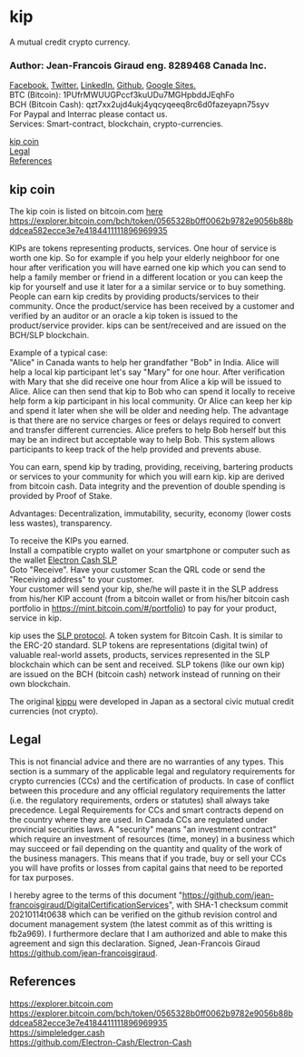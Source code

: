 # kip
A mutual credit crypto currency.
### Author: Jean-Francois Giraud eng. 8289468 Canada Inc.

[Facebook.](https://www.facebook.com/jeanfrancois.giraud.52/) [Twitter.](https://twitter.com/8289468) [LinkedIn.](https://linkedin.com/in/jfgiraudengineer) [Github.](https://github.com/jean-francoisgiraud/DigitalCurrenciesKnowledgeBase) [Google Sites.](https://sites.google.com/site/8289468canadainc)  
BTC (Bitcoin): 1PUfrMWUUGPccf3kuUDu7MGHpbddJEqhFo  
BCH (Bitcoin Cash): qzt7xx2ujd4ukj4yqcyqeeq8rc6d0fazeyapn75syv  
For Paypal and Interrac please contact us.  
Services: Smart-contract, blockchain, crypto-currencies.  

[kip coin](#kip-coin)  
[Legal](#Legal)  
[References](#References)  


## kip coin 
The kip coin is listed on bitcoin.com [here](https://explorer.bitcoin.com/bch/token/0565328b0ff0062b9782e9056b88bddcea582ecce3e7e4184411111896969935)  
https://explorer.bitcoin.com/bch/token/0565328b0ff0062b9782e9056b88bddcea582ecce3e7e4184411111896969935

KIPs are tokens representing products, services. One hour of service is worth one kip. So for example if you help your elderly neighboor for one hour after verification you will have earned one kip which you can send to help a family member or friend in a different location or you can keep the kip for yourself and use it later for a a similar service or to buy something. People can earn kip credits by providing products/services to their community. Once the product/service has been received by a customer and verified by an auditor or an oracle a kip token is issued to the product/service provider. kips can be sent/received and are issued on the BCH/SLP blockchain.  

Example of a typical case:  
"Alice" in Canada wants to help her grandfather "Bob" in India. Alice will help a local kip participant let's say "Mary" for one hour. After verification with Mary that she did receive one hour from Alice a kip will be issued to Alice. Alice can then send that kip to Bob who can spend it locally to receive help form a kip participant in his local community.  Or Alice can keep her kip and spend it later when she will be older and needing help. The advantage is that there are no service charges or fees or delays required to convert and transfer different currencies. Alice prefers to help Bob herself but this may be an indirect but acceptable way to help Bob. This system allows participants to keep track of the help provided and prevents abuse.  

You can earn, spend kip by trading, providing, receiving, bartering products or services to your community for which you will earn kip. kip are derived from bitcoin cash. Data integrity and the prevention of double spending is provided by Proof of Stake.  

Advantages: Decentralization, immutability, security, economy (lower costs less wastes), transparency.  

To receive the KIPs you earned.  
Install a compatible crypto wallet on your smartphone or computer such as the wallet [Electron Cash SLP](https://simpleledger.cash/project/electron-cash-slp-edition/)  
Goto "Receive". Have your customer Scan the QRL code or send the "Receiving address" to your customer.  
Your customer will send your kip, she/he will paste it in the SLP address from his/her KIP account (from a bitcoin wallet or from his/her bitcoin cash portfolio in https://mint.bitcoin.com/#/portfolio) to pay for your product, service in kip.  

kip uses the [SLP protocol](https://simpleledger.cash). A token system for Bitcoin Cash. It is similar to the ERC-20 standard. SLP tokens are representations (digital twin) of valuable real-world assets, products, services represented in the SLP blockchain which can be sent and received. SLP tokens (like our own kip) are issued on the BCH (bitcoin cash) network instead of running on their own blockchain.  

The original [kippu](https://en.wikipedia.org/wiki/Fureai_kippu) were developed in Japan as a sectoral civic mutual credit currencies (not crypto). 

## Legal

This is not financial advice and there are no warranties of any types. This section is a summary of the applicable legal and regulatory requirements for crypto currencies (CCs) and the certification of products. In case of conflict between this procedure and any official regulatory requirements the latter (i.e. the regulatory requirements, orders or statutes) shall always take precedence. Legal Requirements for CCs and smart contracts depend on the country where they are used. In Canada CCs are regulated under provincial securities laws. A "security" means "an investment contract" which require an investment of resources (time, money) in a business which may succeed or fail depending on the quantity and quality of the work of the business managers. This means that if you trade, buy or sell your CCs you will have profits or losses from capital gains that need to be reported for tax purposes. 

I hereby agree to the terms of this document "https://github.com/jean-francoisgiraud/DigitalCertificationServices", with SHA-1 checksum commit 20210114t0638 which can be verified on the github revision control and document management system (the latest commit as of this writting is fb2a969). I furthermore declare that I am authorized and able to make this agreement and sign this declaration.  Signed, Jean-Francois Giraud https://github.com/jean-francoisgiraud. 

## References
https://explorer.bitcoin.com  
https://explorer.bitcoin.com/bch/token/0565328b0ff0062b9782e9056b88bddcea582ecce3e7e4184411111896969935  
https://simpleledger.cash  
https://github.com/Electron-Cash/Electron-Cash  

